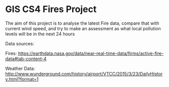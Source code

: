 # GIS CS4 Fires Project


The aim of this project is to analyse the latest Fire data, compare that with current wind speed, and try to make an assessment as what local pollution levels will be in the next 24 hours

Data sources:

Fires: https://earthdata.nasa.gov/data/near-real-time-data/firms/active-fire-data#tab-content-4

Weather Data: http://www.wunderground.com/history/airport/VTCC/2015/3/23/DailyHistory.html?format=1


